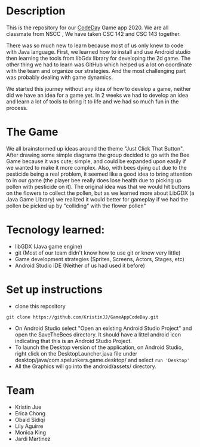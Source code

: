 # Description

This is the repository for our [CodeDay](https://www.codeday.org/) Game app 2020. We are all classmate from NSCC , We have taken CSC 142 and CSC 143 together.

There was so much new to learn because most of us only knew to code with Java language. First, we learned how to install and use Android studio then learning the tools from libGdx library for developing the 2d game. The other thing we had to learn was GitHub which helped us a lot on coordinate with the team and organize our strategies. And the most challenging part was probably dealing with game dynamics. 

We started this journey without any idea of how to develop a game, neither did we have an idea for a game yet. In 2 weeks we had to develop an idea and learn a lot of tools to bring it to life and we had so much fun in the process.

# The Game
We all brainstormed up ideas around the theme "Just Click That Button". After drawing some simple diagrams the group decided to go with the Bee Game because it was cute, simple, and could be expanded upon easily if we wanted to make it more complex. Also, with bees dying out due to the pesticide being a real problem, it seemed like a good idea to bring attention to in our game (the player bee really does lose health due to picking up pollen with pesticide on it). The original idea was that we would hit buttons on the flowers to collect the pollen, but as we learned more about LibGDX (a Java Game Library) we realized it would better for gameplay if we had the pollen be picked up by "colliding" with the flower pollen" 

# Tecnology learned:
- libGDX (Java game engine)
- git (Most of our team didn't know how to use git or knew very little)
- Game development strategies (Sprites, Screens, Actors, Stages, etc)
- Android Studio IDE (Neither of us had used it before)

# Set up instructions
- clone this repository
```
git clone https://github.com/KristinJJ/GameAppCodeDay.git
```
- On Android Studio select "Open an existing Android Studio Project" and open the SaveTheBees directory. It should have a littel android icon indicating that this is an Android Studio Project.
- To launch the Desktop version of the application, on Android Studio, right click on the DesktopLauncher.java file under desktop/java/com.spelunkers.game.desktop/ and select ```run 'Desktop'```
- All the Graphics will go into the android/assets/ directory.

# Team
- Kristin Jue
- Erica Chong
- Obaid Sidiqi
- Lily Aguirre
- Monica King
- Jardi Martinez
